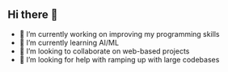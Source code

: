 ## Hi there 👋

- 🔭 I’m currently working on improving my programming skills
- 🌱 I’m currently learning AI/ML
- 👯 I’m looking to collaborate on web-based projects
- 🤔 I’m looking for help with ramping up with large codebases
